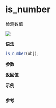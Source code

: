 # is_number

检测数值

![](https://img.shields.io/badge/-Number-blue)

**语法**

```js
is_number(obj);
```

**参数**

**返回值**

**示例**

```js

```

**参考**
